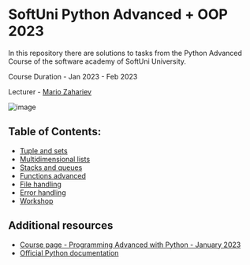 # SoftUni Python Advanced + OOP 2023

In this repository there are solutions to tasks from the Python Advanced Course of the software academy of SoftUni University.

Course Duration - Jan 2023 - Feb 2023

Lecturer - [Mario Zahariev](https://www.linkedin.com/in/mario-zahariev-753a7b202/) 

![image](https://user-images.githubusercontent.com/68993494/185683680-bcfefe65-88fb-4192-b0b2-ff9130c39487.png)

## Table of Contents:
- [Tuple and sets]()
- [Multidimensional lists]()
- [Stacks and queues]()
- [Functions advanced]()
- [File handling]()
- [Error handling]()
- [Workshop]()

## Additional resources

- [Course page - Programming Advanced with Python - January 2023](https://softuni.bg/trainings/3963/python-advanced-january-2023#lesson-49378)
- [Official Python documentation](https://docs.python.org/3/)

